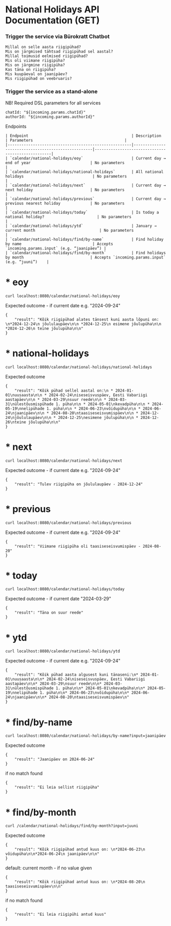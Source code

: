 # National Holidays API Documentation (GET)
### Trigger the service via Bürokratt Chatbot
```
Millal on selle aasta riigipühad?
Mis on järgmised tähtsad riigipühad sel aastal?
Millal toimusid eelmised riigipühad?
Mis oli viimane riigipüha?
Mis on järgmine riigipüha?
Kas täna on riigipüha?
Mis kuupäeval on jaanipäev?
Mis riigipühad on veebruaris?
```
### Trigger the service as a stand-alone
NB! Required DSL parameters for all services
```
chatId: "${incoming.params.chatId}"
authorId: "${incoming.params.authorId}"
```

Endpoints
```
| Endpoint                                             | Description                                        | Parameters                                        |
|------------------------------------------------------|----------------------------------------------------|---------------------------------------------------|
| `calendar/national-holidays/eoy`                     | Current day → end of year                          | No parameters                                     |
| `calendar/national-holidays/national-holidays`       | All national holidays                              | No parameters                                     |
| `calendar/national-holidays/next`                    | Current day → next holiday                         | No parameters                                     |
| `calendar/national-holidays/previous`                | Current day → previous nearest holiday             | No parameters                                     |
| `calendar/national-holidays/today`                   | Is today a national holiday?                       | No parameters                                     |
| `calendar/national-holidays/ytd`                     | January → current month                            | No parameters                                     |
| `calendar/national-holidays/find/by-name`            | Find holiday by name                               | Accepts `incoming.params.input` (e.g. “jaanipäev”) |
| `calendar/national-holidays/find/by-month`           | Find holidays by month                             | Accepts `incoming.params.input` (e.g. “juuni”)    |

```

# * eoy
```
curl localhost:8080/calendar/national-holidays/eoy
```
Expected outcome - if current date e.g. "2024-09-24"
```
{
    "result": "Kõik riigipühad alates tänsest kuni aasta lõpuni on: \n*2024-12-24\n jõululaupäev\n\n *2024-12-25\n esimene jõulupüha\n\n *2024-12-26\n teine jõulupüha\n\n"
}
```

# * national-holidays
```
curl localhost:8080/calendar/national-holidays/national-holidays
```
Expected outcome
```
{
    "result": "Kõik pühad sellel aastal on:\n * 2024-01-01\nuusaasta\n\n * 2024-02-24\niseseisvuspäev, Eesti Vabariigi aastapäev\n\n * 2024-03-29\nsuur reede\n\n * 2024-03-31\nülestõusmispühade 1. püha\n\n * 2024-05-01\nkevadpüha\n\n * 2024-05-19\nnelipühade 1. püha\n\n * 2024-06-23\nvõidupüha\n\n * 2024-06-24\njaanipäev\n\n * 2024-08-20\ntaasiseseisvumispäev\n\n * 2024-12-24\njõululaupäev\n\n * 2024-12-25\nesimene jõulupüha\n\n * 2024-12-26\nteine jõulupüha\n\n"
}
```

# * next
```
curl localhost:8080/calendar/national-holidays/next
```
Expected outcome - if current date e.g. "2024-09-24"
```
{
    "result": "Tulev riigipüha on jõululaupäev - 2024-12-24"
}
```

# * previous
```
curl localhost:8080/calendar/national-holidays/previous
```
Expected outcome - if current date e.g. "2024-09-24"
```
{
    "result": "Viimane riigipüha oli taasiseseisvumispäev - 2024-08-20"
}
```

# * today
```
curl localhost:8080/calendar/national-holidays/today
```

Expected outcome - if current date "2024-03-29"
```
{
    "result": "Täna on suur reede"
}
```

# * ytd
```
curl localhost:8080/calendar/national-holidays/ytd
```

Expected outcome - if current date e.g. "2024-09-24"
```
{
    "result": "Kõik pühad aasta algusest kuni tänaseni:\n* 2024-01-01\nuusaasta\n\n* 2024-02-24\niseseisvuspäev, Eesti Vabariigi aastapäev\n\n* 2024-03-29\nsuur reede\n\n* 2024-03-31\nülestõusmispühade 1. püha\n\n* 2024-05-01\nkevadpüha\n\n* 2024-05-19\nnelipühade 1. püha\n\n* 2024-06-23\nvõidupüha\n\n* 2024-06-24\njaanipäev\n\n* 2024-08-20\ntaasiseseisvumispäev\n"
}
```

# * find/by-name
```
curl localhost:8080/calendar/national-holidays/by-name?input=jaanipäev
```

Expected outcome
```
{
    "result": "Jaanipäev on 2024-06-24"
}
```

if no match found
```
{
    "result": "Ei leia sellist riigipüha"
}
```

# * find/by-month
```
curl /calendar/national-holidays/find/by-month?input=juuni
```

Expected outcome
```
{
    "result": "Kõik riigipühad antud kuus on: \n*2024-06-23\n võidupüha\n\n*2024-06-24\n jaanipäev\n\n"
}
```

default: current month - if no value given
```
{
    "result": "Kõik riigipühad antud kuus on: \n*2024-08-20\n taasiseseisvumispäev\n\n"
}
```

if no match found
```
{
    "result": "Ei leia riigipühi antud kuus"
}
```
